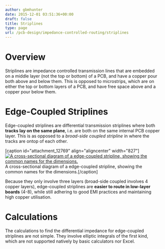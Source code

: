 ```yaml
---
author: gbmhunter
date: 2015-12-01 03:51:36+00:00
draft: false
title: Striplines
type: page
url: /pcb-design/impedance-controlled-routing/striplines
---
```


# Overview

Striplines are impedance controlled transmission lines that are embedded on a middle layer (not the top or bottom) of a PCB, and have a copper pour both above and below them. This is opposed to microstrips, which are on either the top or bottom layers of a PCB, and have free space above and a copper pour below them.

# Edge-Coupled Striplines

Edge-coupled striplines are differential transmission striplines where both **tracks lay on the same plane**, i.e. are both on the same internal PCB copper layer. This is as opposed to a _broad-side coupled stripline_ in where the tracks are ontop of each other.

[caption id="attachment_12769" align="aligncenter" width="827"][![A cross-sectional diagram of a edge-coupled stripline, showing the common names for the dimensions.](/images/2015/12/edge-coupled-stripline-impedance-controlled-routing-diagram-with-dimensions.png)
](/images/2015/12/edge-coupled-stripline-impedance-controlled-routing-diagram-with-dimensions.png) A cross-sectional diagram of a edge-coupled stripline, showing the common names for the dimensions.[/caption]

Because they only involve three layers (broad-side coupled involves 4 copper layers), edge-coupled striplines are **easier to route in low-layer boards** (4-8), while still adhering to good EMI practices and maintaining high copper utilisation.

# Calculations

The calculations to find the differential impedance for edge-coupled striplines are not simple. They involve elliptic integrals of the first kind, which are not supported natively by basic calculators nor Excel.
